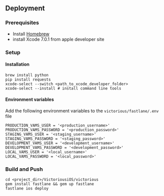 ## Deployment

### Prerequisites
- Install [Homebrew](http://brew.sh)
- install Xcode 7.0.1 from apple developer site

### Setup

#### Installation

```
brew install python
pip install requests
xcode-select --switch <path_to_xcode_developer_folder>
xcode-select --install # install command line tools
```

#### Environment variables

Add the following environment variables to the `victorious/fastlane/.env` file

```
PRODUCTION_VAMS_USER = '<production_username>'
PRODUCTION_VAMS_PASSWORD = '<production_password>'
STAGING_VAMS_USER = '<staging_username>'
STAGING_VAMS_PASSWORD = '<staging_password>'
DEVELOPMENT_VAMS_USER = '<development_username>'
DEVELOPMENT_VAMS_PASSWORD = '<development_password>'
LOCAL_VAMS_USER = '<local_username>'
LOCAL_VAMS_PASSWORD = '<local_password>'
```

### Build and Push

```
cd <project_dir>/VictoriousiOS/victorious
gem install fastlane && gem up fastlane
fastlane ios deploy
```
